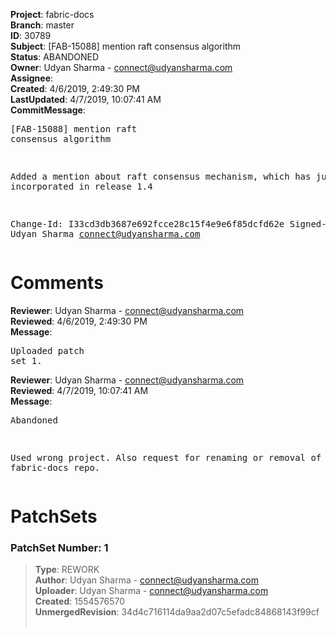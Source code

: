 <strong>Project</strong>: fabric-docs<br><strong>Branch</strong>: master<br><strong>ID</strong>: 30789<br><strong>Subject</strong>: [FAB-15088] mention raft consensus algorithm<br><strong>Status</strong>: ABANDONED<br><strong>Owner</strong>: Udyan Sharma - connect@udyansharma.com<br><strong>Assignee</strong>:<br><strong>Created</strong>: 4/6/2019, 2:49:30 PM<br><strong>LastUpdated</strong>: 4/7/2019, 10:07:41 AM<br><strong>CommitMessage</strong>:<br><pre>[FAB-15088] mention raft consensus algorithm

Added a mention about raft consensus mechanism, which has just been
incorporated in release 1.4

Change-Id: I33cd3db3687e692fcce28c15f4e9e6f85dcfd62e
Signed-off-by: Udyan Sharma <connect@udyansharma.com>
</pre><h1>Comments</h1><strong>Reviewer</strong>: Udyan Sharma - connect@udyansharma.com<br><strong>Reviewed</strong>: 4/6/2019, 2:49:30 PM<br><strong>Message</strong>: <pre>Uploaded patch set 1.</pre><strong>Reviewer</strong>: Udyan Sharma - connect@udyansharma.com<br><strong>Reviewed</strong>: 4/7/2019, 10:07:41 AM<br><strong>Message</strong>: <pre>Abandoned

Used wrong project. Also request for renaming or removal of fabric-docs repo.</pre><h1>PatchSets</h1><h3>PatchSet Number: 1</h3><blockquote><strong>Type</strong>: REWORK<br><strong>Author</strong>: Udyan Sharma - connect@udyansharma.com<br><strong>Uploader</strong>: Udyan Sharma - connect@udyansharma.com<br><strong>Created</strong>: 1554576570<br><strong>UnmergedRevision</strong>: 34d4c716114da9aa2d07c5efadc84868143f99cf<br><br></blockquote>